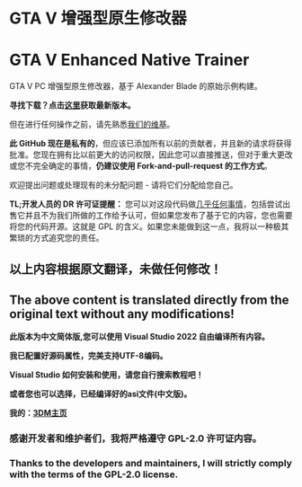 # GTA V 增强型原生修改器
# GTA V Enhanced Native Trainer

GTA V PC 增强型原生修改器，基于 Alexander Blade 的原始示例构建。

**寻找下载？点击[这里](https://github.com/gtav-ent/GTAV-EnhancedNativeTrainer/releases)获取最新版本。**

但在进行任何操作之前，请先熟悉[我们的维基](https://github.com/gtav-ent/GTAV-EnhancedNativeTrainer/wiki)。

**此 GitHub 现在是私有的**，但应该已添加所有以前的贡献者，并且新的请求将获得批准。您现在拥有比以前更大的访问权限，因此您可以直接推送，但对于重大更改或您不完全确定的事情，**仍建议使用 Fork-and-pull-request 的工作方式**。

欢迎提出问题或处理现有的未分配问题 - 请将它们分配给您自己。

**TL;开发人员的 DR 许可证提醒：** 您可以对这段代码做[几乎任何事情](https://github.com/gtav-ent/GTAV-EnhancedNativeTrainer/wiki/Licensing-and-Distribution)，包括尝试出售它并且不为我们所做的工作给予认可，但如果您发布了基于它的内容，您也需要将您的代码开源。这就是 GPL 的含义。如果您未能做到这一点，我将以一种极其繁琐的方式追究您的责任。

## 以上内容根据原文翻译，未做任何修改！
## The above content is translated directly from the original text without any modifications!


**此版本为中文简体版,您可以使用 Visual Studio 2022 自由编译所有内容。**

**我已配置好源码属性，完美支持UTF-8编码。**

**Visual Studio 如何安装和使用，请您自行搜索教程吧！**

**或者您也可以选择，已经编译好的asi文件(中文版)。**

**我的：[3DM主页](https://mod.3dmgame.com/u/7001357/Home)**

### 感谢开发者和维护者们，我将严格遵守 GPL-2.0 许可证内容。
### Thanks to the developers and maintainers, I will strictly comply with the terms of the GPL-2.0 license.
